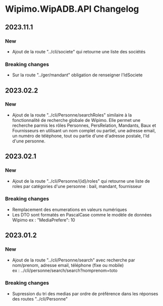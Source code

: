 # Wipimo.WipADB.API Changelog
## 2023.11.1
### New
- Ajout de la route "../cli/societe" qui retourne une liste des sociétés
### Breaking changes
- Sur la route "../ger/mandant" obligation de renseigner l'IdSociete
## 2023.02.2
### New
- Ajout de la route "../cli/Personne/searchRoles" similaire à la fonctionnalité de recherche globale de Wipimo. Elle permet une recherche parmis les rôles Personnes, PersRelation, Mandants, Baux et Fournisseurs en utilisant un nom complet ou partiel, une adresse email, un numéro de téléphone, tout ou partie d'une d'adresse postale, l'Id d'une personne.
## 2023.02.1
### New
- Ajout de la route "../cli/Personne/{id}/roles" qui retourne une liste de roles par catégories d'une personne :  bail, mandant, fournisseur
### Breaking changes
- Remplacement des enumerations en valeurs numériques
- Les DTO sont formatés en PascalCase comme le modèle de données Wipimo
ex : "MediaPrefere": 10
## 2023.01.2
### New
- Ajout de la route "../cli/Personne/search" avec recherche par nom/prenom, adresse email, téléphone (fixe ou mobile)  
ex : ../cli/personne/search/search?nomprenom=toto
### Breaking changes
- Supression du tri des medias par ordre de préférence dans les réponses des routes "../cli/Personne"
